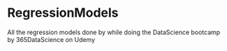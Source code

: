 # RegressionModels
All the regression models done by while doing the DataScience bootcamp by 365DataScience on Udemy
